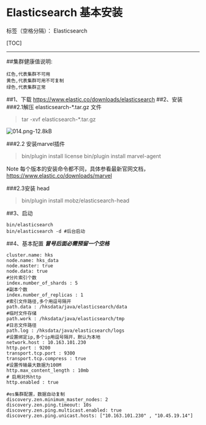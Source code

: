 ﻿# Elasticsearch 基本安装

标签（空格分隔）： Elasticsearch

[TOC]

---

##集群健康值说明:
```
红色,代表集群不可用
黄色,代表集群可用不可复制
绿色,代表集群正常
```

##1、下载
https://www.elastic.co/downloads/elasticsearch
##2、安装
###2.1解压 elasticsearch-*.tar.gz 文件
> tar -xvf elasticsearch-*.tar.gz

![014.png-12.8kB][1]

###2.2 安装marvel插件
> bin/plugin install license
bin/plugin install marvel-agent

Note
每个版本的安装命令都不同，具体参看最新官网文档，
https://www.elastic.co/downloads/marvel

###2.3安装 head
> bin/plugin install mobz/elasticsearch-head



##3、启动
```
bin/elasticsearch
bin/elasticsearch -d #后台启动
```

##4、基本配置
***冒号后面必需预留一个空格***
```
cluster.name: hks
node.name: hks_data
node.master: true
node.data: true
#分片索引个数
index.number_of_shards : 5
#副本个数
index.number_of_replicas : 1
#索引文件路径,多个用逗号隔开
path.data : /hksdata/java/elasticsearch/data
#临时文件存储
path.work : /hksdata/java/elasticsearch/tmp
#日志文件路径
path.log : /hksdata/java/elasticsearch/logs
#设置绑定ip,多个ip用逗号隔开，默认为本地
network.host : 10.163.101.230
http.port : 9200
transport.tcp.port : 9300 
transport.tcp.compress : true
#设置传输最大数据为100M
http.max_content_length : 10mb
# 启用对外http
http.enabled : true

#es集群配置，数据自动复制
discovery.zen.minimum_master_nodes: 2
discovery.zen.ping.timeout: 10s
discovery.zen.ping.multicast.enabled: true
discovery.zen.ping.unicast.hosts: ["10.163.101.230" , "10.45.19.14"]
```

  [1]: http://static.zybuluo.com/Great-Chinese/130dknbwxaldacou2h5z6b50/014.png
  [2]: http://static.zybuluo.com/Great-Chinese/8o09yieh7cv7n41h4dnnz4el/02.png